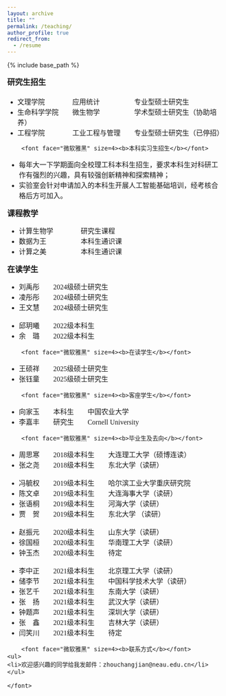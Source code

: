 ```yaml
---
layout: archive
title: ""
permalink: /teaching/
author_profile: true
redirect_from:
  - /resume
---
```


{% include base_path %}

<p style="line-height:2.0">
	<font face="微软雅黑" size=3>
  		<font face="微软雅黑" size=4><b>研究生招生</b></font>
<ul>
	<li>文理学院&emsp;&emsp;&emsp;&emsp;应用统计&emsp;&emsp;&emsp;&emsp;&emsp;专业型硕士研究生</li>
	<li>生命科学学院&emsp;&emsp;微生物学&emsp;&emsp;&emsp;&emsp;&emsp;学术型硕士研究生（协助培养）</li>
	<li>工程学院&emsp;&emsp;&emsp;&emsp;工业工程与管理&emsp;&emsp;专业型硕士研究生（已停招）</li>
</ul>

		<font face="微软雅黑" size=4><b>本科实习生招生</b></font>
<ul>
	<li>每年大一下学期面向全校理工科本科生招生，要求本科生对科研工作有强烈的兴趣，具有较强创新精神和探索精神；</li>
	<li>实验室会针对申请加入的本科生开展人工智能基础培训，经考核合格后方可加入。</li>
</ul>
		<font face="微软雅黑" size=4><b>课程教学</b></font>
<ul>
	<li>计算生物学&emsp;&emsp;&emsp;&emsp;研究生课程</li>
	<li>数据为王&emsp;&emsp;&emsp;&emsp;&emsp;本科生通识课</li>
	<li>计算之美&emsp;&emsp;&emsp;&emsp;&emsp;本科生通识课</li>
</ul>  
	 	<font face="微软雅黑" size=4><b>在读学生</b></font>
<ul>
	<li>刘禹彤&emsp;&emsp;2024级硕士研究生</li>
	<li>凌彤彤&emsp;&emsp;2024级硕士研究生</li>
	<li>王文慧&emsp;&emsp;2024级硕士研究生</li>
	<br>
	<li>邱玥曦&emsp;&emsp;2022级本科生</li>
	<li>余&emsp;璐&emsp;&emsp;2022级本科生</li>
</ul>

	 	<font face="微软雅黑" size=4><b>在读学生</b></font>
<ul>
	<li>王硕祥&emsp;&emsp;2025级硕士研究生</li>
	<li>张钰童&emsp;&emsp;2025级硕士研究生</li>
</ul>

		<font face="微软雅黑" size=4><b>客座学生</b></font>
<ul>
	<li>向家玉&emsp;&emsp;本科生&emsp;&emsp;中国农业大学</li>
	<li>李嘉丰&emsp;&emsp;研究生&emsp;&emsp;Cornell University</li>
</ul>

		<font face="微软雅黑" size=4><b>毕业生及去向</b></font>
<ul>
	<li>周思寒&emsp;&emsp;2018级本科生&emsp;&emsp;大连理工大学（硕博连读）</li>
	<li>张之尧&emsp;&emsp;2018级本科生&emsp;&emsp;东北大学（读研）</li>
	<br>
	<li>冯毓权&emsp;&emsp;2019级本科生&emsp;&emsp;哈尔滨工业大学重庆研究院</li>
	<li>陈文卓&emsp;&emsp;2019级本科生&emsp;&emsp;大连海事大学（读研）</li>
	<li>张语桐&emsp;&emsp;2019级本科生&emsp;&emsp;河海大学（读研）</li>
	<li>贾&emsp;贺&emsp;&emsp;2019级本科生&emsp;&emsp;东北大学 （读研）</li>
	<br>
	<li>赵振元&emsp;&emsp;2020级本科生&emsp;&emsp;山东大学（读研）</li>
	<li>徐国桓&emsp;&emsp;2020级本科生&emsp;&emsp;华南理工大学（读研）</li>
	<li>钟玉杰&emsp;&emsp;2020级本科生&emsp;&emsp;待定</li>
	<br>
	<li>李中正&emsp;&emsp;2021级本科生&emsp;&emsp;北京理工大学（读研）</li>
	<li>储李节&emsp;&emsp;2021级本科生&emsp;&emsp;中国科学技术大学（读研）</li>
	<li>张艺千&emsp;&emsp;2021级本科生&emsp;&emsp;东南大学（读研）</li>
	<li>张&emsp;扬&emsp;&emsp;2021级本科生&emsp;&emsp;武汉大学（读研）</li>
	<li>钟题声&emsp;&emsp;2021级本科生&emsp;&emsp;深圳大学（读研）</li>
	<li>张&emsp;鑫&emsp;&emsp;2021级本科生&emsp;&emsp;吉林大学（读研）</li>
	<li>闫笑川&emsp;&emsp;2021级本科生&emsp;&emsp;待定</li>
</ul>

		<font face="微软雅黑" size=4><b>联系方式</b></font>
	<ul>
	<li>欢迎感兴趣的同学给我发邮件：zhouchangjian@neau.edu.cn</li>
	</ul>

	</font> 

</p>
